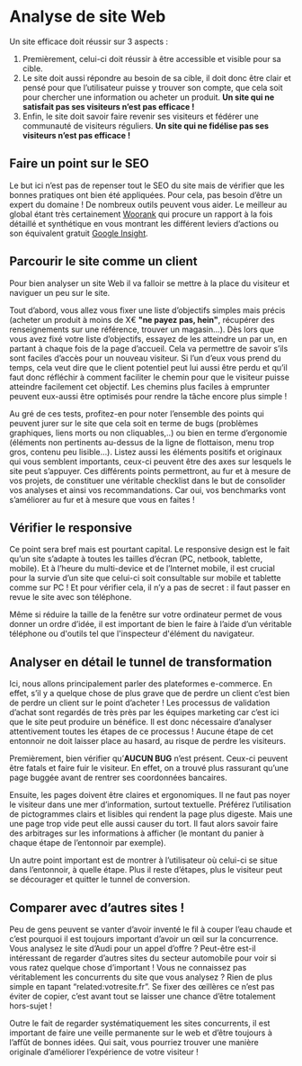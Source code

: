 # Analyse de site Web

Un site efficace doit réussir sur 3 aspects :

1. Premièrement, celui-ci doit réussir à être accessible et visible pour sa cible.
2. Le site doit aussi répondre au besoin de sa cible, il doit donc être clair et pensé pour que l’utilisateur puisse y trouver son compte, que cela soit pour chercher une information ou acheter un produit. **Un site qui ne satisfait pas ses visiteurs n’est pas efficace !**
3. Enfin, le site doit savoir faire revenir ses visiteurs et fédérer une communauté de visiteurs réguliers. **Un site qui ne fidélise pas ses visiteurs n’est pas efficace !**

## Faire un point sur le SEO
Le but ici n’est pas de repenser tout le SEO du site mais de vérifier que les bonnes pratiques ont bien été appliquées. Pour cela, pas besoin d’être un expert du domaine ! De nombreux outils peuvent vous aider. Le meilleur au global étant très certainement [Woorank](https://www.woorank.com/fr/) qui procure un rapport à la fois détaillé et synthétique en vous montrant les différent leviers d’actions ou son équivalent gratuit [Google Insight](https://www.peinture-hamelin-decor.fr).

## Parcourir le site comme un client
Pour bien analyser un site Web il va falloir se mettre à la place du visiteur et naviguer un peu sur le site.

Tout d’abord, vous allez vous fixer une liste d’objectifs simples mais précis (acheter un produit à moins de X€ **"ne payez pas, hein"**, récupérer des renseignements sur une référence, trouver un magasin…). Dès lors que vous avez fixé votre liste d’objectifs, essayez de les atteindre un par un, en partant à chaque fois de la page d’accueil. Cela va permettre de savoir s’ils sont faciles d’accès pour un nouveau visiteur. Si l’un d’eux vous prend du temps, cela veut dire que le client potentiel peut lui aussi être perdu et qu’il faut donc réfléchir à comment faciliter le chemin pour que le visiteur puisse atteindre facilement cet objectif. Les chemins plus faciles à emprunter peuvent eux-aussi être optimisés pour rendre la tâche encore plus simple !

Au gré de ces tests, profitez-en pour noter l’ensemble des points qui peuvent jurer sur le site que cela soit en terme de bugs (problèmes graphiques, liens morts ou non cliquables,..) ou bien en terme d’ergonomie (éléments non pertinents au-dessus de la ligne de flottaison, menu trop gros, contenu peu lisible…). Listez aussi les éléments positifs et originaux qui vous semblent importants, ceux-ci peuvent être des axes sur lesquels le site peut s’appuyer. Ces différents points permettront, au fur et à mesure de vos projets, de constituer une véritable checklist dans le but de consolider vos analyses et ainsi vos recommandations. Car oui, vos benchmarks vont s’améliorer au fur et à mesure que vous en faites !

## Vérifier le responsive
Ce point sera bref mais est pourtant capital. Le responsive design est le fait qu’un site s’adapte à toutes les tailles d’écran (PC, netbook, tablette, mobile). Et à l’heure du multi-device et de l’Internet mobile, il est crucial pour la survie d’un site que celui-ci soit consultable sur mobile et tablette comme sur PC ! Et pour vérifier cela, il n’y a pas de secret : il faut passer en revue le site avec son téléphone.

Même si réduire la taille de la fenêtre sur votre ordinateur permet de vous donner un ordre d’idée, il est important de bien le faire à l’aide d’un véritable téléphone ou d'outils tel que l'inspecteur d'élément du navigateur.

## Analyser en détail le tunnel de transformation
Ici, nous allons principalement parler des plateformes e-commerce. En effet, s’il y a quelque chose de plus grave que de perdre un client c’est bien de perdre un client sur le point d’acheter ! Les processus de validation d’achat sont regardés de très près par les équipes marketing car c’est ici que le site peut produire un bénéfice. Il est donc nécessaire d’analyser attentivement toutes les étapes de ce processus ! Aucune étape de cet entonnoir ne doit laisser place au hasard, au risque de perdre les visiteurs.

Premièrement, bien vérifier qu’**AUCUN BUG** n’est présent. Ceux-ci peuvent être fatals et faire fuir le visiteur. En effet, on a trouvé plus rassurant qu’une page buggée avant de rentrer ses coordonnées bancaires.

Ensuite, les pages doivent être claires et ergonomiques. Il ne faut pas noyer le visiteur dans une mer d’information, surtout textuelle. Préférez l’utilisation de pictogrammes clairs et lisibles qui rendent la page plus digeste. Mais une une page trop vide peut elle aussi causer du tort. Il faut alors savoir faire des arbitrages sur les informations à afficher (le montant du panier à chaque étape de l’entonnoir par exemple).

Un autre point important est de montrer à l’utilisateur où celui-ci se situe dans l’entonnoir, à quelle étape. Plus il reste d’étapes, plus le visiteur peut se décourager et quitter le tunnel de conversion.

## Comparer avec d’autres sites !
Peu de gens peuvent se vanter d’avoir inventé le fil à couper l’eau chaude et c’est pourquoi il est toujours important d’avoir un œil sur la concurrence. Vous analysez le site d’Audi pour un appel d’offre ? Peut-être est-il intéressant de regarder d’autres sites du secteur automobile pour voir si vous ratez quelque chose d’important ! Vous ne connaissez pas véritablement les concurrents du site que vous analysez ? Rien de plus simple en tapant “related:votresite.fr”. Se fixer des œillères ce n’est pas éviter de copier, c’est avant tout se laisser une chance d’être totalement hors-sujet !

Outre le fait de regarder systématiquement les sites concurrents, il est important de faire une veille permanente sur le web et d’être toujours à l’affût de bonnes idées. Qui sait, vous pourriez trouver une manière originale d’améliorer l’expérience de votre visiteur !

